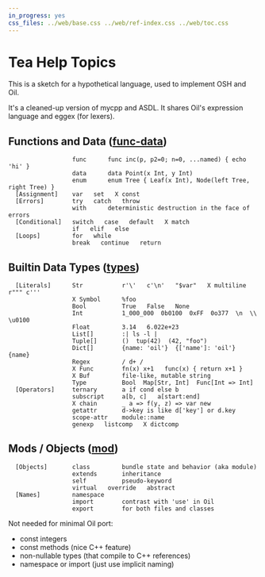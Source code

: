 ```yaml
---
in_progress: yes
css_files: ../web/base.css ../web/ref-index.css ../web/toc.css
---
```


Tea Help Topics
===============

<!--
IMPORTANT: This doc is processed in TWO WAYS.  Be careful when editing.

Special rules:
- [] at start of line is a section
- X for deprecated
- three spaces separating words to be highlighted

TODO: There should be a character for "no links past here?"
- or <span></span>
- this should be turned GREEN?
-->

This is a sketch for a hypothetical language, used to implement OSH and Oil.

It's a cleaned-up version of mycpp and ASDL.  It shares Oil's expression
language and eggex (for lexers).

<div id="toc">
</div>

<h2 id="func-data">
  Functions and Data (<a class="group-link" href="tea-help.html#func-data">func-data</a>)
</h2>

```chapter-links-tea
                  func      func inc(p, p2=0; n=0, ...named) { echo 'hi' }
                  data      data Point(x Int, y Int)
                  enum      enum Tree { Leaf(x Int), Node(left Tree, right Tree) }
  [Assignment]    var   set   X const   
  [Errors]        try   catch   throw
                  with      deterministic destruction in the face of errors
  [Conditional]   switch   case   default   X match
                  if   elif   else
  [Loops]         for   while
                  break   continue   return
```

<h2 id="types">
  Builtin Data Types (<a class="group-link" href="tea-help.html#types">types</a>)
</h2>

```chapter-links-tea
  [Literals]      Str           r'\'   c'\n'   "$var"   X multiline r""" c'''
                  X Symbol      %foo
                  Bool          True   False   None
                  Int           1_000_000  0b0100  0xFF  0o377  \n  \\  \u0100
                  Float         3.14   6.022e+23
                  List[]        :| ls -l |
                  Tuple[]       ()  tup(42)  (42, "foo")
                  Dict[]        {name: 'oil'}  {['name']: 'oil'}  {name}
                  Regex         / d+ /
                  X Func        fn(x) x+1   func(x) { return x+1 }
                  X Buf         file-like, mutable string
                  Type          Bool  Map[Str, Int]  Func[Int => Int]
  [Operators]     ternary       a if cond else b
                  subscript     a[b, c]   a[start:end]
                  X chain       _ a => f(y, z) => var new
                  getattr       d->key is like d['key'] or d.key
                  scope-attr    module::name
                  genexp   listcomp   X dictcomp
```

<h2 id="mod">
  Mods / Objects (<a class="group-link" href="tea-help.html#mod">mod</a>)
</h2>

```chapter-links-tea
  [Objects]       class         bundle state and behavior (aka module)
                  extends       inheritance
                  self          pseudo-keyword
                  virtual   override   abstract
  [Names]         namespace
                  import        contrast with 'use' in Oil
                  export        for both files and classes
```

Not needed for minimal Oil port:

- const integers
- const methods (nice C++ feature)
- non-nullable types (that compile to C++ references)
- namespace or import (just use implicit naming)

